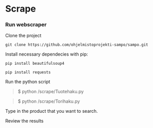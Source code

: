 # Scrape
### Run webscraper
Clone the project

`git clone https://github.com/ohjelmistoprojekti-sampo/sampo.git`

Install necessary dependecies with pip:

`pip install beautifulsoup4`

`pip install requests`
  
Run the python script
  > $ python /scrape/Tuotehaku.py

  > $ python /scrape/Torihaku.py

Type in the product that you want to search.

Review the results
